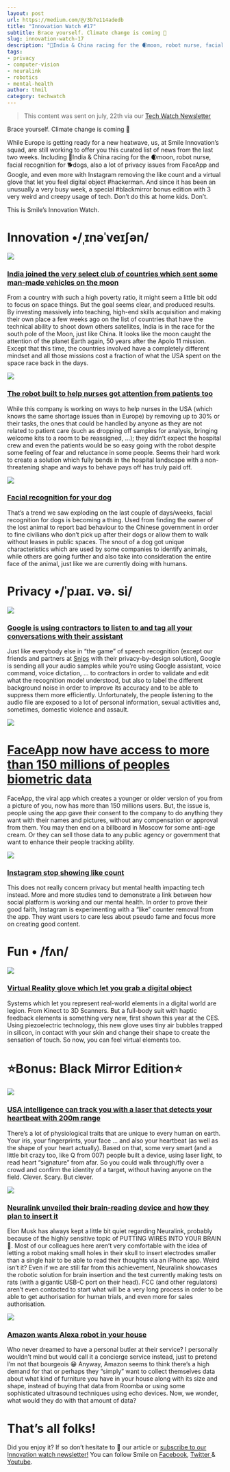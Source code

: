```yaml
---
layout: post
url: https://medium.com/@/3b7e114adedb
title: "Innovation Watch #17"
subtitle: Brace yourself. Climate change is coming 🥵
slug: innovation-watch-17
description: "🚀India & China racing for the 🌒moon, robot nurse, facial recognition for 🐕dogs, also a lot of privacy issues from FaceApp and Google, and even more with Instagram removing the like count and a virt"
tags: 
- privacy
- computer-vision
- neuralink
- robotics
- mental-health
author: thmil
category: techwatch
---
```


> This content was sent on july, 22th via our [Tech Watch Newsletter](https://mailchi.mp/c414f1508567/techwatch)

Brace yourself. Climate change is coming 🥵

While Europe is getting ready for a new heatwave, us, at Smile Innovation’s squad, are still working to offer you this curated list of news from the last two weeks. Including 🚀India & China racing for the 🌒moon, robot nurse, facial recognition for 🐕dogs, also a lot of privacy issues from FaceApp and Google, and even more with Instagram removing the like count and a virtual glove that let you feel digital object #hackerman. And since it has been an unusually a very busy week, a special #blackmirror bonus edition with 3 very weird and creepy usage of tech. Don’t do this at home kids. Don’t.

This is Smile’s Innovation Watch.

# Innovation •/ˌɪnəˈveɪʃən/

![](/assets/images/posts/0*KM2OE0y-uZzsCXxu.jpg)

### [India joined the very select club of countries which sent some man-made vehicles on the moon](https://www.nytimes.com/2019/07/14/world/asia/india-moon-landing.html)

From a country with such a high poverty ratio, it might seem a little bit odd to focus on space things. But the goal seems clear, and produced results. By investing massively into teaching, high-end skills acquisition and making their own place a few weeks ago on the list of countries that have the technical ability to shoot down others satellites, India is in the race for the south pole of the Moon, just like China. It looks like the moon caught the attention of the planet Earth again, 50 years after the Apolo 11 mission. Except that this time, the countries involved have a completely different mindset and all those missions cost a fraction of what the USA spent on the space race back in the days.

![](/assets/images/posts/0*OI7NOdrfeapV-bB_.png)

### [The robot built to help nurses got attention from patients too](https://www.fastcompany.com/90372204/a-hospital-introduced-a-robot-to-help-nurses-they-didnt-expect-it-to-be-so-popular)

While this company is working on ways to help nurses in the USA (which knows the same shortage issues than in Europe) by removing up to 30% or their tasks, the ones that could be handled by anyone as they are not related to patient care (such as dropping off samples for analysis, bringing welcome kits to a room to be reassigned, …); they didn’t expect the hospital crew and even the patients would be so easy going with the robot despite some feeling of fear and reluctance in some people. Seems their hard work to create a solution which fully bends in the hospital landscape with a non-threatening shape and ways to behave pays off has truly paid off.

![](/assets/images/posts/0*dYw07vFQwRP66tg-.jpeg)

### [Facial recognition for your dog](https://www.theverge.com/platform/amp/2019/7/13/20693064/megvii-chinese-ai-facial-recognition-lost-pets-dogs-cats-surveillance)

That’s a trend we saw exploding on the last couple of days/weeks, facial recognition for dogs is becoming a thing. Used from finding the owner of the lost animal to report bad behaviour to the Chinese government in order to fine civilians who don’t pick up after their dogs or allow them to walk without leases in public spaces. The snout of a dog got unique characteristics which are used by some companies to identify animals, while others are going further and also take into consideration the entire face of the animal, just like we are currently doing with humans.

# Privacy •/ˈpɹaɪ. və. si/

![](/assets/images/posts/0*lANBaD3FiTWkYcHH.jpg)

### [Google is using contractors to listen to and tag all your conversations with their assistant](https://thenextweb.com/google/2019/07/10/google-contractors-are-secretly-listening-to-your-assistant-recordings/)

Just like everybody else in “the game” of speech recognition (except our friends and partners at [Snips](http://snips.ai/) with their privacy-by-design solution), Google is sending all your audio samples while you’re using Google assistant, voice command, voice dictation, … to contractors in order to validate and edit what the recognition model understood, but also to label the different background noise in order to improve its accuracy and to be able to suppress them more efficiently. Unfortunately, the people listening to the audio file are exposed to a lot of personal information, sexual activities and, sometimes, domestic violence and assault.

![](/assets/images/posts/0*9KqSo2A2JHUVaagv.jpg)

# [FaceApp now have access to more than 150 millions of peoples biometric data](https://www.forbes.com/sites/johnkoetsier/2019/07/17/viral-app-faceapp-now-owns-access-to-more-than-150-million-peoples-faces-and-names/#7a5332ab62f1)

FaceApp, the viral app which creates a younger or older version of you from a picture of you, now has more than 150 millions users. But, the issue is, people using the app gave their consent to the company to do anything they want with their names and pictures, without any compensation or approval from them. You may then end on a billboard in Moscow for some anti-age cream. Or they can sell those data to any public agency or government that want to enhance their people tracking ability.

![](/assets/images/posts/0*-KHlPJ0GBjYZbYst.jpg)

### [Instagram stop showing like count](https://www.bbc.com/news/world-49026935)

This does not really concern privacy but mental health impacting tech instead. More and more studies tend to demonstrate a link between how social platform is working and our mental health. In order to prove their good faith, Instagram is experimenting with a “like” counter removal from the app. They want users to care less about pseudo fame and focus more on creating good content.

# Fun • /fʌn/

![](/assets/images/posts/0*zUOcMU0fLQ4PFP90.jpg)

### [Virtual Reality glove which let you grab a digital object](http://blogs.discovermagazine.com/d-brief/2019/07/18/this-new-virtual-reality-glove-lets-you-grab-digital-objects/)

Systems which let you represent real-world elements in a digital world are legion. From Kinect to 3D Scanners. But a full-body suit with haptic feedback elements is something very new, first shown this year at the CES. Using piezoelectric technology, this new glove uses tiny air bubbles trapped in silicon, in contact with your skin and change their shape to create the sensation of touch. So now, you can feel virtual elements too.

# ⭐️Bonus: Black Mirror Edition⭐️

![](/assets/images/posts/0*2AFFnXofnmsnoGSY.jpg)

### [USA intelligence can track you with a laser that detects your heartbeat with 200m range](https://singularityhub.com/2019/07/11/the-pentagons-new-laser-based-tool-uses-your-heartbeat-to-track-you/)

There’s a lot of physiological traits that are unique to every human on earth. Your iris, your fingerprints, your face … and also your heartbeat (as well as the shape of your heart actually). Based on that, some very smart (and a little bit crazy too, like Q from 007) people built a device, using laser light, to read heart “signature” from afar. So you could walk through/fly over a crowd and confirm the identity of a target, without having anyone on the field. Clever. Scary. But clever.

![](/assets/images/posts/0*4meq02uUoqqSIj6U.png)

### [Neuralink unveiled their brain-reading device and how they plan to insert it](https://www.theverge.com/2019/7/16/20697123/elon-musk-neuralink-brain-reading-thread-robot)

Elon Musk has always kept a little bit quiet regarding Neuralink, probably because of the highly sensitive topic of PUTTING WIRES INTO YOUR BRAIN 🧠. Most of our colleagues here aren’t very comfortable with the idea of letting a robot making small holes in their skull to insert electrodes smaller than a single hair to be able to read their thoughts via an iPhone app. Weird isn’t it? Even if we are still far from this achievement, Neuralink showcases the robotic solution for brain insertion and the test currently making tests on rats (with a gigantic USB-C port on their head). FCC (and other regulators) aren’t even contacted to start what will be a very long process in order to be able to get authorisation for human trials, and even more for sales authorisation.

![](/assets/images/posts/0*8e57z7NIIRtMrUOg.jpg)

### [Amazon wants Alexa robot in your house](https://www.theverge.com/2019/7/12/20691540/amazon-home-robot-high-end-echo-report-bloomberg)

Who never dreamed to have a personal butler at their service? I personally wouldn’t mind but would call it a concierge service instead, just to pretend I’m not that bourgeois 😁 Anyway, Amazon seems to think there’s a high demand for that or perhaps they “simply” want to collect themselves data about what kind of furniture you have in your house along with its size and shape, instead of buying that data from Roomba or using some sophisticated ultrasound techniques using echo devices. Now, we wonder, what would they do with that amount of data?

# That’s all folks!

Did you enjoy it? If so don’t hesitate to 👏 our article or [subscribe to our Innovation watch newsletter!](https://mailchi.mp/c414f1508567/techwatch) You can follow Smile on [Facebook](https://www.facebook.com/smileopensource), [Twitter ](https://www.twitter.com/GroupeSmile)& [Youtube](http://www.youtube.com/user/SmileOpenSource).



